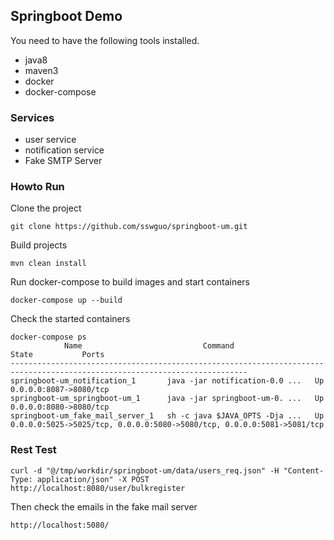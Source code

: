 ## Springboot Demo

You need to have the following tools installed.

- java8 
- maven3
- docker  
- docker-compose

### Services
- user service
- notification service
- Fake SMTP Server

### Howto Run

Clone the project 
```
git clone https://github.com/sswguo/springboot-um.git
```

Build projects

```
mvn clean install
```

Run docker-compose to build images and start containers
```
docker-compose up --build
```

Check the started containers 

```
docker-compose ps
            Name                           Command                State           Ports
---------------------------------------------------------------------------------------------------------------------------
springboot-um_notification_1       java -jar notification-0.0 ...   Up      0.0.0.0:8087->8080/tcp
springboot-um_springboot-um_1      java -jar springboot-um-0. ...   Up      0.0.0.0:8080->8080/tcp
springboot-um_fake_mail_server_1   sh -c java $JAVA_OPTS -Dja ...   Up      0.0.0.0:5025->5025/tcp, 0.0.0.0:5080->5080/tcp, 0.0.0.0:5081->5081/tcp
```

### Rest Test
```
curl -d "@/tmp/workdir/springboot-um/data/users_req.json" -H "Content-Type: application/json" -X POST http://localhost:8080/user/bulkregister
```

Then check the emails in the fake mail server
```
http://localhost:5080/
```
